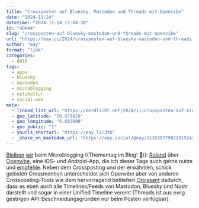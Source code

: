 ```yaml
---
title: "Crossposten auf Bluesky, Mastodon und Threads mit Openvibe"
date: "2024-11-24"
datetime: "2024-11-24 17:04:38"
id: "40044"
slug: "crossposten-auf-bluesky-mastodon-und-threads-mit-openvibe"
url: "https://eay.cc/2024/crossposten-auf-bluesky-mastodon-und-threads-mit-openvibe/"
author: "eay"
format: "link"
categories:
  - 0815
tags:
  - apps
  - bluesky
  - mastodon
  - microblogging
  - netzkultur
  - social-web
meta:
  - linked_list_url: "https://nerdlicht.net/2024/11/crossposten-auf-bluesky-mastodon-und-threads-mit-openvibe.html"
  - geo_latitude: "50.973829"
  - geo_longitude: "6.683008"
  - geo_public: "1"
  - yourls_shorturl: "https://eay.li/3tb"
  - _share_on_mastodon_url: "https://eay.social/@eay/113538779021915242"
---
```


[Bleiben](https://eay.cc/2024/bluesky-firehose-in-3d/) [wir](https://eay.cc/2024/18-jahre-twitter/) beim Microblogging ((Thementag im Blog! 🎉)): [Roland](https://nerdlicht.net/) über [Openvibe](https://openvibe.social/), eine iOS- und Android-App, die ich dieser Tage auch gerne nutze und [empfehle](https://eay.social/@eay/113392021070436497). Neben dem Crossposting und der erwähnten, schick gelösten Crossmention unterscheidet sich Openvibe aber von anderen Crossposting-Tools wie dem hervorragend betitelten [Croissant](https://croissantapp.com/) dadurch, dass es eben auch alle Timelines/Feeds von Mastodon, Bluesky und Nostr darstellt und sogar in einer Unified Timeline vereint (Threads ist aus ewig gestrigen API-Beschneidungs­gründen nur beim Posten verfügbar).
